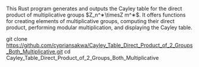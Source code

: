This Rust program generates and outputs the Cayley table for the direct product of multiplicative groups $Z_n^∗\timesZ m^∗$. 
It offers functions for creating elements of multiplicative groups, computing their direct product, performing modular multiplication, and displaying the Cayley table.

git clone https://github.com/cypriansakwa/Cayley_Table_Direct_Product_of_2_Groups_Both_Multiplicative.git
cd Cayley_Table_Direct_Product_of_2_Groups_Both_Multiplicative
